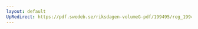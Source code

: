 ```yaml
---
layout: default
UpRedirect: https://pdf.swedeb.se/riksdagen-volumeG-pdf/199495/reg_199495/reg_199495_0079.pdf
---
```


